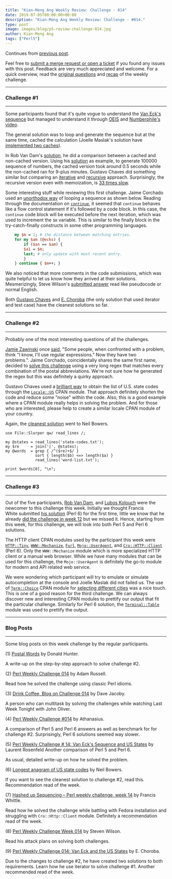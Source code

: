 ```yaml
---
title: "Kian-Meng Ang Weekly Review: Challenge - 014"
date: 2019-07-05T00:00:00+00:00
description: "Kian-Meng Ang Weekly Review: Challenge - #014."
type: post
image: images/blog/p5-review-challenge-014.jpg
author: Kian-Meng Ang
tags: ["Perl5"]
---
```


Continues from [previous post](/blog/review-challenge-013).

Feel free to [submit a merge request or open a ticket](https://github.com/manwar/perlweeklychallenge) if you found any issues with this post. Feedback are very much appreciated and welcome. For a quick overview, read the [original questions](https://perlweeklychallenge.org/blog/perl-weekly-challenge-014/) and [recap](https://perlweeklychallenge.org/blog/recap-challenge-014/) of the weekly challenge.

***
### Challenge #1
***

Some participants found that it's quite vogue to understand the [Van Eck's sequence](https://en.wikipedia.org/wiki/Van_Eck%27s_sequence) but managed to understand it through [OEIS](https://oeis.org/A181391) and [Numberphile's video](https://www.youtube.com/watch?v=etMJxB-igrc).

The general solution was to loop and generate the sequence but at the same time, cached the calculation (Joelle Maslak's solution have [implemented two caches](https://github.com/manwar/perlweeklychallenge-club/blob/master/challenge-014/joelle-maslak/perl5/ch-1.pl)).

In Rob Van Dam's [solution](https://github.com/manwar/perlweeklychallenge-club/blob/master/challenge-014/rob-van-dam/perl5/ch-1.pl), he did a comparison between a cached and non-cached version. Using his [solution](https://github.com/manwar/perlweeklychallenge-club/blob/master/challenge-014/rob-van-dam/perl5/ch-1.pl) as example, to generate 100000 sequence of numbers, the cached version took around 0.5 seconds while the non-cached ran for 9-plus minutes. Gustavo Chaves did something similar but comparing an [iterative](https://github.com/manwar/perlweeklychallenge-club/blob/master/challenge-014/gustavo-chaves/perl5/ch-1.pl) and [recursive](https://github.com/manwar/perlweeklychallenge-club/blob/master/challenge-014/gustavo-chaves/perl5/ch-1-recursive.pl) approach. Surprisingly, the recursive version even with memoization, is [33 times slow](https://github.com/manwar/perlweeklychallenge-club/blob/master/challenge-014/gustavo-chaves/perl5/README.pod).

Some interesting stuff while reviewing this first challenge. Jaime Corchado used an [unorthodox way](https://github.com/manwar/perlweeklychallenge-club/blob/master/challenge-014/jaime/perl5/ch-1.pl) of looping a sequence as shown below. Reading through the documentation on [`continue`](https://perldoc.perl.org/functions/continue.html), it seemed that `continue` behaves like a flow control statement if it's followed by a code block. In this case, the `continue` code block will be executed before the next iteration, which was used to increment the `$m` variable. This is similar to the finally block in the try-catch-finally constructs in some other programming languages.

```perl
    my $m = 1; # the distance between matching entries.
    for my $am (@ecks) {
        if ($an == $am) {
        $a1 = $m;
        last; # only update with most recent entry.
        }
    } continue { $m++; }
```

We also noticed that more comments in the code submissions, which was quite helpful to let us know how they arrived at their solutions. Mesmerizingly, Steve Wilson's [submitted answer](https://github.com/manwar/perlweeklychallenge-club/blob/master/challenge-014/steven-wilson/perl5/ch-1.pl) read like pseudocode or normal English.

Both [Gustavo Chaves](https://github.com/manwar/perlweeklychallenge-club/blob/master/challenge-014/gustavo-chaves/perl5/ch-1.pl) and [E. Choroba](https://github.com/manwar/perlweeklychallenge-club/blob/master/challenge-014/e-choroba/perl5/ch-1.pl) (the only solution that used iterator and test case) have the cleanest solutions so far.


***
### Challenge #2
***

Probably one of the most interesting questions of all the challenges.

[Jamie Zawinski](https://en.wikiquote.org/wiki/Jamie_Zawinski) once [said](http://regex.info/blog/2006-09-15/247), "Some people, when confronted with a problem, think "I know, I'll use regular expressions." Now they have two problems.". Jaime Corchado, coincidentally shares the same first name, decided to [solve this challenge](https://github.com/manwar/perlweeklychallenge-club/blob/master/challenge-014/jaime/perl5/ch-2.pl) using a very long regex that matches every combination of the postal abbreviations. We're not sure how he generated the regex but this was definitely a quirky approach.

Gustavo Chaves used a [brilliant way](https://github.com/manwar/perlweeklychallenge-club/blob/master/challenge-014/gustavo-chaves/perl5/ch-2.pl) to obtain the list of U.S. state codes through the [`Locale::US`](https://metacpan.org/pod/Locale::US) CPAN module. That approach definitely shorten the code and reduce some "noise" within the code. Also, this is a good example where a CPAN module really helps in solving the problem. And for those who are interested, please help to create a similar locale CPAN module of your country.

Again, the [cleanest solution](http://neilb.org/2019/06/26/state-code-anagrams.html) went to Neil Bowers.

    use File::Slurper qw/ read_lines /;

    my @states = read_lines('state-codes.txt');
    my $re     = join('|', @states);
    my @words  = grep { /^($re)+$/ }
                 sort { length($b) <=> length($a) }
                 read_lines('word-list.txt');

    print $words[0], "\n";

***
### Challenge #3
***

Out of the five participants, [Rob Van Dam](https://github.com/manwar/perlweeklychallenge-club/blob/master/challenge-014/rob-van-dam/perl5/ch-3.pl), and [Lubos Kolouch](https://github.com/manwar/perlweeklychallenge-club/blob/master/challenge-014/lubos-kolouch/perl5/ch-3.pl) were the newcomer to this challenge this week. Initially we thought Francis White submitted [his solution](https://github.com/manwar/perlweeklychallenge-club/blob/master/challenge-014/fjwhittle/perl6/ch-3.p6) (Perl 6) for the first time, little we know that he already [did the challenge in week 12](https://github.com/fjwhittle/perlweeklychallenge-club/blob/master/challenge-012/fjwhittle/perl6/ch-3.p6) but we missed it. Hence, starting from this week, for this challenge, we will look into both Perl 5 and Perl 6 solutions.

The HTTP client CPAN modules used by the participant this week were [`HTTP::Tiny`](https://metacpan.org/pod/HTTP::Tiny), [`WWW::Mechanize`](https://metacpan.org/pod/WWW::Mechanize), [`Furl`](https://metacpan.org/pod/Furl), [`Mojo::UserAgent`](https://metacpan.org/pod/Mojo::UserAgent), and [`Cro::HTTP::Client`](https://cro.services/) (Perl 6). Only the `WWW::Mechanize` module which is more specialized HTTP client or a manual web browser. While we have many modules that can be used for this challenge, the `Mojo::UserAgent` is definitely the go-to module for modern and API related web service.

We were wondering which participant will try to emulate or simulate autocompletion at the console and Joelle Maslak did not failed us. The use of [`Term::Choice`](https://metacpan.org/pod/Term::Choose) CPAN module for [selecting different cities](https://github.com/manwar/perlweeklychallenge-club/blob/master/challenge-014/joelle-maslak/perl5/ch-3.pl) was a nice touch. This is one of a good reason for the third challenge. We can always discover new and interesting CPAN modules to prettify our output that fit the particular challenge. Similarly for Perl 6 solution, the [`Terminal::Table`](https://modules.perl6.org/dist/Terminal::Table:cpan:ALOREN) module was used to prettify the output.

***
### Blog Posts
***

Some blog posts on this week challenge by the regular participants.

(1) [Postal Words](http://donaldh.wtf/2019/06/postal-words/) by Donald Hunter.

A write-up on the step-by-step approach to solve challenge #2.

(2) [Perl Weekly Challenge 014](https://adamcrussell.livejournal.com/4974.html) by Adam Russell.

Read how he solved the challenge using classic Perl idioms.

(3) [Drink Coffee, Blog on Challenge 014](https://jacoby.github.io//2019/06/24/drink-coffee-blog-on-challenge-014.html) by Dave Jacoby.

A person who can multitask by solving the challenges while watching Last Week Tonight with John Oliver.

(4) [Perl Weekly Challenge #014](http://blogs.perl.org/users/athanasius/2019/06/perl-weekly-challenge-014.html) by Athanasius.

A comparison of Perl 5 and Perl 6 answers as well as benchmark for for challenge #2. Surprisingly, Perl 6 solutions seemed way slower.

(5) [Perl Weekly Challenge # 14: Van Eck's Sequence and US States](http://blogs.perl.org/users/laurent_r/2019/06/perl-weekly-challenge-14-van-ecks-sequence-and-us-states.html) by Laurent Rosenfeld Another comparison of Perl 5 and Perl 6.

As usual, detailed write-up on how he solved the problem.

(6) [Longest anagram of US state codes](http://neilb.org/2019/06/26/state-code-anagrams.html) by Neil Bowers.

If you want to see the cleanest solution to challenge #2, read this. Recommendation read of the week.

(7) [Hashed up Sequencing – Perl weekly challenge, week 14](https://rage.powered.ninja/2019/06/30/hashed-up-sequencing.html) by Francis Whittle.

Read how he solved the challenge while battling with Fedora installation and struggling with `Cro::Http::Client` module. Definitely a recommendation read of the week.

(8) [Perl Weekly Challenge Week 014](http://tilde.town/~wlsn/pwc014.html) by Steven Wilson.

Read his attack plans on solving both challenges.

(9) [Perl Weekly Challenge 014: Van Eck and the US States](http://blogs.perl.org/users/e_choroba/2019/06/perl-weekly-challenge-014-van-eck-and-the-us-states.html) by E. Choroba.

Due to the changes to challenge #2, he have created two solutions to both requirements. Learn how he use iterator to solve challenge #1. Another recommended read of the week.
